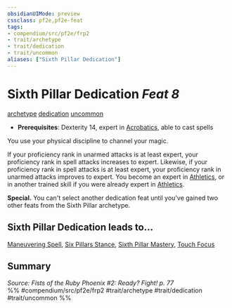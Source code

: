 ```yaml
---
obsidianUIMode: preview
cssclass: pf2e,pf2e-feat
tags:
- compendium/src/pf2e/frp2
- trait/archetype
- trait/dedication
- trait/uncommon
aliases: ["Sixth Pillar Dedication"]
---
```

# Sixth Pillar Dedication  *Feat 8*  
[archetype](/rules/traits/archetype.md)  [dedication](/rules/traits/dedication.md)  [uncommon](/rules/traits/uncommon.md)  

- **Prerequisites**: Dexterity 14, expert in [Acrobatics](/compendium/skills.md#Acrobatics), able to cast spells

You use your physical discipline to channel your magic.

If your proficiency rank in unarmed attacks is at least expert, your proficiency rank in spell attacks increases to expert. Likewise, if your proficiency rank in spell attacks is at least expert, your proficiency rank in unarmed attacks improves to expert. You become an expert in [Athletics](/compendium/skills.md#Athletics), or in another trained skill if you were already expert in [Athletics](/compendium/skills.md#Athletics).

**Special.** You can't select another dedication feat until you've gained two other feats from the Sixth Pillar archetype.

## Sixth Pillar Dedication leads to...

[Maneuvering Spell](/compendium/feats/maneuvering-spell-frp2.md), [Six Pillars Stance](/compendium/feats/six-pillars-stance-frp2.md), [Sixth Pillar Mastery](/compendium/feats/sixth-pillar-mastery-frp2.md), [Touch Focus](/compendium/feats/touch-focus-frp2.md)

## Summary

*Source: Fists of the Ruby Phoenix #2: Ready? Fight! p. 77*  
%% #compendium/src/pf2e/frp2 #trait/archetype #trait/dedication #trait/uncommon %%